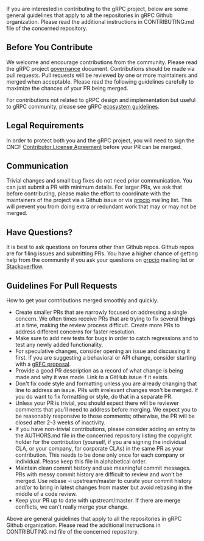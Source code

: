 If you are interested in contributing to the gRPC project, below are some general guidelines that apply to all the repositories in gRPC Github organization. Please read the additional instructions in CONTRIBUTING.md file of the concerned repository.

## Before You Contribute

We welcome and encourage contributions from the community. Please read the gRPC project [governance](https://github.com/grpc/grpc-community/blob/main/governance.md) document. Contributions should be made via pull requests. Pull requests will be reviewed by one or more maintainers and merged when acceptable. Please read the following guidelines carefully to maximize the chances of your PR being merged.

For contributions not related to gRPC design and implementation but useful to gRPC community, please see gRPC [ecosystem guidelines](https://github.com/grpc/grpc-community/blob/main/grpc_ecosystem.md).

## Legal Requirements
In order to protect both you and the gRPC project, you will need to sign the CNCF [Contributor License Agreement](https://identity.linuxfoundation.org/projects/cncf) before your PR can be merged.

## Communication

Trivial changes and small bug fixes do not need prior communication. You can just submit a PR with minimum details. For larger PRs, we ask that before contributing, please make the effort to coordinate with the maintainers of the project via a Github issue or via [grpcio](https://groups.google.com/forum/#!forum/grpc-io) mailing list. This will prevent you from doing extra or redundant work that may or may not be merged.

## Have Questions?
It is best to ask questions on forums other than Github repos. Github repos are for filing issues and submitting PRs. You have a higher chance of getting help from the community if you ask your questions on [grpcio](https://groups.google.com/forum/#!forum/grpc-io) mailing list or [Stackoverflow](https://stackoverflow.com/).

## Guidelines For Pull Requests

How to get your contributions merged smoothly and quickly.
* Create smaller PRs that are narrowly focused on addressing a single concern. We often times receive PRs that are trying to fix several things at a time, making the review process difficult. Create more PRs to address different concerns for faster resolution.
* Make sure to add new tests for bugs in order to catch regressions and to test any newly added functionality.
* For speculative changes, consider opening an issue and discussing it first. If you are suggesting a behavioral or API change, consider starting with a [gRFC proposal](https://github.com/grpc/proposal).
* Provide a good PR description as a record of what change is being made and why it was made. Link to a GitHub issue if it exists.
* Don't fix code style and formatting unless you are already changing that line to address an issue. PRs with irrelevant changes won't be merged. If you do want to fix formatting or style, do that in a separate PR.
* Unless your PR is trivial, you should expect there will be reviewer comments that you'll need to address before merging. We expect you to be reasonably responsive to those comments; otherwise, the PR will be closed after 2-3 weeks of inactivity.
* If you have non-trivial contributions, please consider adding an entry to the AUTHORS.md file in the concerned repository listing the copyright holder for the contribution (yourself, if you are signing the individual CLA, or your company, for corporate CLAs) in the same PR as your contribution. This needs to be done only once for each company or individual. Please keep this file in alphabetical order.
* Maintain clean commit history and use meaningful commit messages. PRs with messy commit history are difficult to review and won't be merged. Use rebase -i upstream/master to curate your commit history and/or to bring in latest changes from master but avoid rebasing in the middle of a code review.
* Keep your PR up to date with upstream/master. If there are merge conflicts, we can't really merge your change.

Above are general guidelines that apply to all the repositories in gRPC Github organization. Please read the additional instructions in CONTRIBUTING.md file of the concerned repository.

